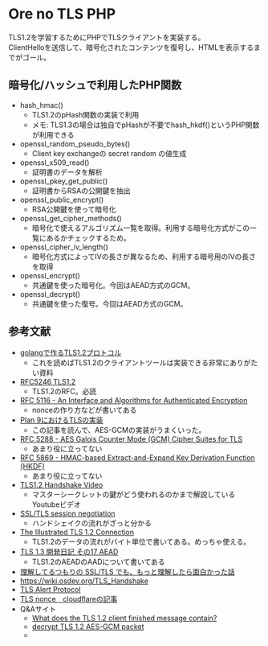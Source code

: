 # Ore no TLS PHP

TLS1.2を学習するためにPHPでTLSクライアントを実装する。  
ClientHelloを送信して、暗号化されたコンテンツを復号し、HTMLを表示するまでがゴール。  

## 暗号化/ハッシュで利用したPHP関数

- hash_hmac()
  - TLS1.2のpHash関数の実装で利用
  - メモ: TLS1.3の場合は独自でpHashが不要でhash_hkdf()というPHP関数が利用できる
- openssl_random_pseudo_bytes()
  - Client key exchangeの secret random の値生成
- openssl_x509_read()
  - 証明書のデータを解析
- openssl_pkey_get_public()
  - 証明書からRSAの公開鍵を抽出
- openssl_public_encrypt()
  - RSA公開鍵を使って暗号化
- openssl_get_cipher_methods()
  - 暗号化で使えるアルゴリズム一覧を取得。利用する暗号化方式がこの一覧にあるかチェックするため。
- openssl_cipher_iv_length()
  - 暗号化方式によってIVの長さが異なるため、利用する暗号用のIVの長さを取得
- openssl_encrypt()
  - 共通鍵を使った暗号化。今回はAEAD方式のGCM。
- openssl_decrypt()
  - 共通鍵を使った復号。今回はAEAD方式のGCM。

## 参考文献

- [golangで作るTLS1.2プロトコル](https://zenn.dev/satoken/articles/golang-tls1_2)
  - これを読めばTLS1.2のクライアントツールは実装できる非常にありがたい資料
- [RFC5246 TLS1.2](https://tex2e.github.io/rfc-translater/html/rfc5246.html)
  - TLS1.2のRFC。必読
- [RFC 5116 - An Interface and Algorithms for Authenticated Encryption](https://tex2e.github.io/rfc-translater/html/rfc5116.html)
  - nonceの作り方などが書いてある
- [Plan 9におけるTLSの実装](https://blog.lufia.org/entry/2021/02/10/113000)
  - この記事を読んで、AES-GCMの実装がうまくいった。
- [RFC 5288 - AES Galois Counter Mode (GCM) Cipher Suites for TLS](https://tex2e.github.io/rfc-translater/html/rfc5288.html)
  - あまり役に立ってない
- [RFC 5869 - HMAC-based Extract-and-Expand Key Derivation Function (HKDF)](https://tex2e.github.io/rfc-translater/html/rfc5869.html)
  - あまり役に立ってない
- [TLS1.2 Handshake Video](https://www.youtube.com/watch?v=ZkL10eoG1PY)
  - マスターシークレットの鍵がどう使われるのかまで解説しているYoutubeビデオ
- [SSL/TLS session negotiation](https://www.infraexpert.com/study/security28.html)
  - ハンドシェイクの流れがざっと分かる
- [The Illustrated TLS 1.2 Connection](https://tls12.xargs.org/)
  - TLS1.2のデータの流れがバイト単位で書いてある。めっちゃ使える。
- [TLS 1.3 開発日記 その17 AEAD](https://kazu-yamamoto.hatenablog.jp/entry/20170426/1493186127)
  - TLS1.2のAEADのAADについて書いてある
- [理解してるつもりの SSL/TLS でも、もっと理解したら面白かった話](https://tkengo.github.io/blog/2015/12/01/https-details/)
- https://wiki.osdev.org/TLS_Handshake
- [TLS Alert Protocol](https://www.gnutls.org/manual/html_node/The-TLS-Alert-Protocol.html)
- [TLS nonce　cloudflareの記事](https://blog.cloudflare.com/tls-nonce-nse)
- Q&Aサイト
  - [What does the TLS 1.2 client finished message contain?](https://crypto.stackexchange.com/questions/34754/what-does-the-tls-1-2-client-finished-message-contain)
  - [decrypt TLS 1.2 AES-GCM packet](https://stackoverflow.com/questions/28198379/decrypt-tls-1-2-aes-gcm-packet)
  - 